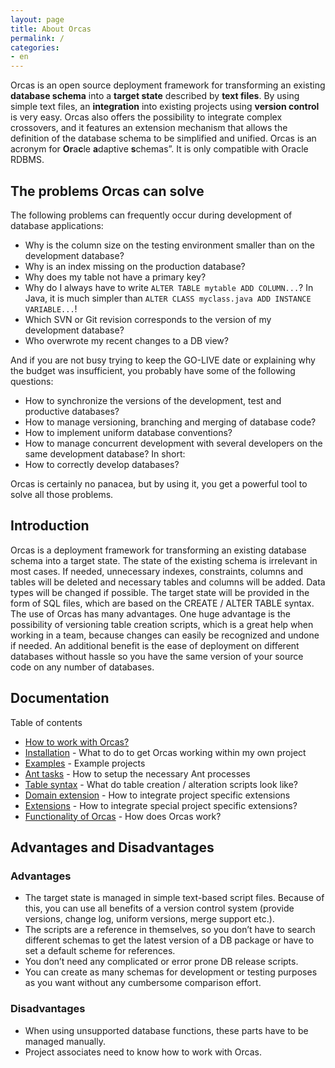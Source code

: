 ```yaml
---
layout: page
title: About Orcas
permalink: /
categories: 
- en
---
```


Orcas is an open source deployment framework for transforming an existing **database schema** into a **target state** described by **text files**. 
By using simple text files, an **integration** into existing projects using **version control** is very easy. Orcas also offers the possibility to integrate complex crossovers, and it features an extension mechanism that allows the definition of the database schema to be simplified and unified.
Orcas is an acronym for **Or**a**c**le **a**daptive **s**chemas”. It is only compatible with Oracle RDBMS.


## The problems Orcas can solve

The following problems can frequently occur during development of database applications:

* Why is the column size on the testing environment smaller than on the development database?
* Why is an index missing on the production database?
* Why does my table not have a primary key?
* Why do I always have to write `ALTER TABLE mytable ADD COLUMN...`?  In Java, it is much simpler than `ALTER CLASS myclass.java ADD INSTANCE VARIABLE...`!
* Which SVN or Git revision corresponds to the version of my development database?
* Who overwrote my recent changes to a DB view?

And if you are not busy trying to keep the GO-LIVE date or explaining why the budget was insufficient, you probably have some of the following questions:

* How to synchronize the versions of the development, test and productive databases?
* How to manage versioning, branching and merging of database code?
* How to implement uniform database conventions?
* How to manage concurrent development with several developers on the same development database?
In short:
* How to correctly develop databases?

Orcas is certainly no panacea, but by using it, you get a powerful tool to solve all those problems.

## Introduction

Orcas is a deployment framework for transforming an existing database schema into a target state. The state of the existing schema is irrelevant in most cases. If needed, unnecessary indexes, constraints, columns and tables will be deleted and necessary tables and columns will be added. Data types will be changed if possible. The target state will be provided in the form of SQL files, which are based on the CREATE / ALTER TABLE syntax. The use of Orcas has many advantages. One huge advantage is the possibility of versioning table creation scripts, which is a great help when working in a team, because changes can easily be recognized and undone if needed. An additional benefit is the ease of deployment on different databases without hassle so you have the same version of your source code on any number of databases.

## Documentation

Table of contents

* [How to work with Orcas?]({{site.baseurl}}/docs/usage/)
* [Installation]({{site.baseurl}}/docs/installation/) - What to do to get Orcas working within my own project
* [Examples]({{site.baseurl}}/docs/examples/) - Example projects
* [Ant tasks]({{site.baseurl}}/docs/ant-tasks/) - How to setup the necessary Ant processes
* [Table syntax]({{site.baseurl}}/docs/statics-syntax/) - What do table creation / alteration scripts look like?
* [Domain extension]({{site.baseurl}}/docs/domain-extension/) - How to integrate project specific extensions
* [Extensions]({{site.baseurl}}/docs/extensions/) - How to integrate special project specific extensions?
* [Functionality of Orcas]({{site.baseurl}}/docs/how-it-works/) - How does Orcas work?

## Advantages and Disadvantages

### Advantages

* The target state is managed in simple text-based script files. Because of this, you can use all benefits of a version control system (provide versions, change log, uniform versions, merge support etc.).
* The scripts are a reference in themselves, so you don’t have to search different schemas to get the latest version of a DB package or have to set a default scheme for references.
* You don’t need any complicated or error prone DB release scripts.
* You can create as many schemas for development or testing purposes as you want without any cumbersome comparison effort.

### Disadvantages

* When using unsupported database functions, these parts have to be managed manually.
* Project associates need to know how to work with Orcas.
